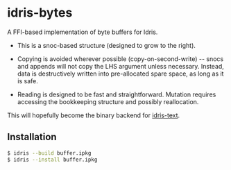 # idris-bytes

A FFI-based implementation of byte buffers for Idris.

* This is a snoc-based structure (designed to grow to the right).

* Copying is avoided wherever possible (copy-on-second-write) --
  snocs and appends will not copy the LHS argument unless necessary.
  Instead, data is destructively written into pre-allocated spare space,
  as long as it is safe.

* Reading is designed to be fast and straightforward.
  Mutation requires accessing the bookkeeping structure and possibly reallocation.

This will hopefully become the binary backend for
[idris-text](https://github.com/ziman/text).

## Installation

```bash
$ idris --build buffer.ipkg
$ idris --install buffer.ipkg
```
